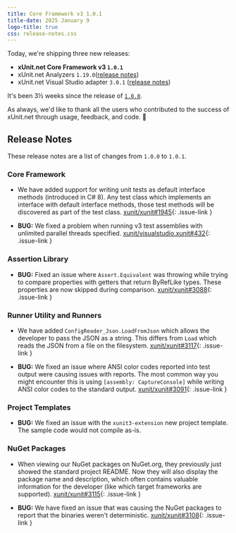 ```yaml
---
title: Core Framework v3 1.0.1
title-date: 2025 January 9
logo-title: true
css: release-notes.css
---
```


Today, we're shipping three new releases:

* **xUnit.net Core Framework v3 `1.0.1`**
* xUnit.net Analyzers `1.19.0`([release notes](/releases/analyzers/1.19.0))
* xUnit.net Visual Studio adapter `3.0.1` ([release notes](/releases/visualstudio/3.0.1))

It's been 3½ weeks since the release of [`1.0.0`](1.0.0).

As always, we'd like to thank all the users who contributed to the success of xUnit.net through usage, feedback, and code. 🎉

## Release Notes

These release notes are a list of changes from `1.0.0` to `1.0.1`.

### Core Framework

* We have added support for writing unit tests as default interface methods (introduced in C# 8). Any test class which implements an interface with default interface methods, those test methods will be discovered as part of the test class. [xunit/xunit#1945](https://github.com/xunit/xunit/issues/1945){: .issue-link }

* **BUG:** We fixed a problem when running v3 test assemblies with unlimited parallel threads specified. [xunit/visualstudio.xunit#432](https://github.com/xunit/visualstudio.xunit/issues/432){: .issue-link }

### Assertion Library

* **BUG:** Fixed an issue where `Assert.Equivalent` was throwing while trying to compare properties with getters that return ByRefLike types. These properties are now skipped during comparison. [xunit/xunit#3088](https://github.com/xunit/xunit/issues/3088){: .issue-link }

### Runner Utility and Runners

* We have added `ConfigReader_Json.LoadFromJson` which allows the developer to pass the JSON as a string. This differs from `Load` which reads the JSON from a file on the filesystem. [xunit/xunit#3117](https://github.com/xunit/xunit/issues/3117){: .issue-link }

* **BUG:** We fixed an issue where ANSI color codes reported into test output were causing issues with reports. The most common way you might encounter this is using `[assembly: CaptureConsole]` while writing ANSI color codes to the standard output. [xunit/xunit#3091](https://github.com/xunit/xunit/issues/3091){: .issue-link }

### Project Templates

* **BUG:** We fixed an issue with the `xunit3-extension` new project template. The sample code would not compile as-is.

### NuGet Packages

* When viewing our NuGet packages on NuGet.org, they previously just showed the standard project README. Now they will also display the package name and description, which often contains valuable information for the developer (like which target frameworks are supported). [xunit/xunit#3115](https://github.com/xunit/xunit/issues/3115){: .issue-link }

* **BUG:** We have fixed an issue that was causing the NuGet packages to report that the binaries weren't deterministic. [xunit/xunit#3108](https://github.com/xunit/xunit/issues/3108){: .issue-link }
